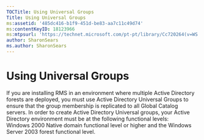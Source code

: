 ```yaml
---
TOCTitle: Using Universal Groups
Title: Using Universal Groups
ms:assetid: '485dc416-b1f9-451d-be83-aa7c11c49d74'
ms:contentKeyID: 18123966
ms:mtpsurl: 'https://technet.microsoft.com/pt-pt/library/Cc720264(v=WS.10)'
author: SharonSears
ms.author: SharonSears
---
```


Using Universal Groups
======================

If you are installing RMS in an environment where multiple Active Directory forests are deployed, you must use Active Directory Universal Groups to ensure that the group membership is replicated to all Global Catalog servers. In order to create Active Directory Universal groups, your Active Directory environment must be at the following functional levels: Windows 2000 Native domain functional level or higher and the Windows Server 2003 forest functional level.
